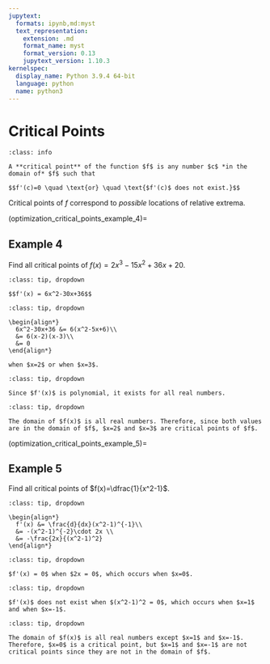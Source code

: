 ```yaml
---
jupytext:
  formats: ipynb,md:myst
  text_representation:
    extension: .md
    format_name: myst
    format_version: 0.13
    jupytext_version: 1.10.3
kernelspec:
  display_name: Python 3.9.4 64-bit
  language: python
  name: python3
---
```

# Critical Points

```{admonition} Definition
:class: info

A **critical point** of the function $f$ is any number $c$ *in the domain of* $f$ such that 

$$f'(c)=0 \quad \text{or} \quad \text{$f'(c)$ does not exist.}$$
```

Critical points of $f$ correspond to *possible* locations of relative extrema.

(optimization_critical_points_example_4)=
## Example 4

Find all critical points of $f(x)=2x^3-15x^2+36x+20$.

```{admonition} Step 1: Compute $f'(x)$. 
:class: tip, dropdown

$$f'(x) = 6x^2-30x+36$$
```

```{admonition} Step 2: Find $x$ such that $f'(x) = 0$.
:class: tip, dropdown

\begin{align*} 
  6x^2-30x+36 &= 6(x^2-5x+6)\\
  &= 6(x-2)(x-3)\\
  &= 0
\end{align*}

when $x=2$ or when $x=3$.
```

```{admonition} Step 3: Find $x$ such that $f'(x)$ does not exist.
:class: tip, dropdown

Since $f'(x)$ is polynomial, it exists for all real numbers.
```

```{admonition} Step 4: Verify that the values found in Steps 2 and 3 are in the domain of $f$.
:class: tip, dropdown

The domain of $f(x)$ is all real numbers. Therefore, since both values are in the domain of $f$, $x=2$ and $x=3$ are critical points of $f$.
```

(optimization_critical_points_example_5)=
## Example 5

Find all critical points of $f(x)=\dfrac{1}{x^2-1}$.

```{admonition} Step 1: Compute $f'(x)$.
:class: tip, dropdown

\begin{align*} 
  f'(x) &= \frac{d}{dx}(x^2-1)^{-1}\\
  &= -(x^2-1)^{-2}\cdot 2x \\
  &= -\frac{2x}{(x^2-1)^2}
\end{align*}
```

```{admonition} Step 2: Find $x$ such that $f'(x) = 0$.
:class: tip, dropdown

$f'(x) = 0$ when $2x = 0$, which occurs when $x=0$.
```

```{admonition} Step 3: Find $x$ such that $f'(x)$ does not exist.
:class: tip, dropdown

$f'(x)$ does not exist when $(x^2-1)^2 = 0$, which occurs when $x=1$ and when $x=-1$.
```

```{admonition} Step 4: Verify that the values found in Steps 2 and 3 are in the domain of $f$.
:class: tip, dropdown

The domain of $f(x)$ is all real numbers except $x=1$ and $x=-1$. Therefore, $x=0$ is a critical point, but $x=1$ and $x=-1$ are not critical points since they are not in the domain of $f$. 
```